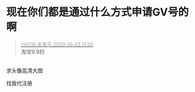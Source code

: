 # 现在你们都是通过什么方式申请GV号的啊


<div class="quote"><blockquote><font size="2"><a href="https://www.hostloc.com/forum.php?mod=redirect&amp;goto=findpost&amp;pid=9340296&amp;ptid=757538" target="_blank"><font color="#999999">cm710 发表于 2020-10-23 11:50</font></a></font><br />
淘宝9.9的</blockquote></div><br />
求头像高清大图

找我代注册
